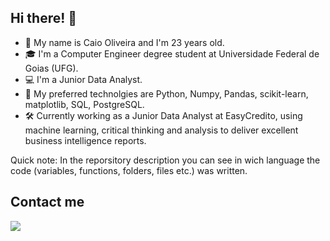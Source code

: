 ## Hi there! 👋

- 🌱 My name is Caio Oliveira and I'm 23 years old.
- 🎓 I'm a Computer Engineer degree student at Universidade Federal de Goias (UFG).
- 💻 I'm a Junior Data Analyst. 
- 🚀 My preferred technolgies are Python, Numpy, Pandas, scikit-learn, matplotlib, SQL, PostgreSQL.
- 🛠️ Currently working as a Junior Data Analyst at EasyCredito, using machine learning, critical thinking and analysis to deliver excellent business intelligence reports.

Quick note: In the reporsitory description you can see in wich language the code (variables, functions, folders, files etc.) was written.

## Contact me
<a href="https://www.linkedin.com/in/caio-oliveira-6889001bb/"><img src="https://img.shields.io/badge/linkedin-0077B5.svg?style=for-the-badge&logo=linkedin&logoColor=white"></a>
